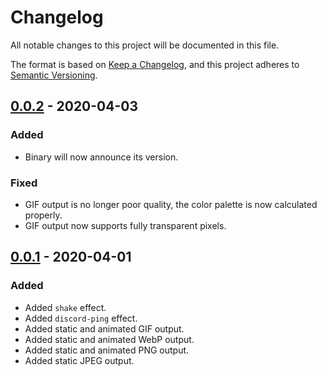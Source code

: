 # Changelog
All notable changes to this project will be documented in this file.

The format is based on [Keep a Changelog](https://keepachangelog.com/en/1.0.0/),
and this project adheres to [Semantic Versioning](https://semver.org/spec/v2.0.0.html).

## [0.0.2] - 2020-04-03
### Added
- Binary will now announce its version.
### Fixed
- GIF output is no longer poor quality, the color palette is now calculated properly.
- GIF output now supports fully transparent pixels.

## [0.0.1] - 2020-04-01
### Added
- Added `shake` effect.
- Added `discord-ping` effect.
- Added static and animated GIF output.
- Added static and animated WebP output.
- Added static and animated PNG output.
- Added static JPEG output.

[0.0.2]: https://github.com/icedream/lazlow/releases/tag/v0.0.2
[0.0.1]: https://github.com/icedream/lazlow/releases/tag/v0.0.1
